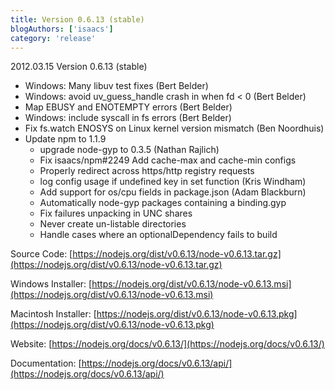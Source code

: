 ```yaml
---
title: Version 0.6.13 (stable)
blogAuthors: ['isaacs']
category: 'release'
---
```


2012.03.15 Version 0.6.13 (stable)

* Windows: Many libuv test fixes (Bert Belder)
* Windows: avoid uv\_guess\_handle crash in when fd < 0 (Bert Belder)
* Map EBUSY and ENOTEMPTY errors (Bert Belder)
* Windows: include syscall in fs errors (Bert Belder)
* Fix fs.watch ENOSYS on Linux kernel version mismatch (Ben Noordhuis)
* Update npm to 1.1.9
  * upgrade node-gyp to 0.3.5 (Nathan Rajlich)
  * Fix isaacs/npm#2249 Add cache-max and cache-min configs
  * Properly redirect across https/http registry requests
  * log config usage if undefined key in set function (Kris Windham)
  * Add support for os/cpu fields in package.json (Adam Blackburn)
  * Automatically node-gyp packages containing a binding.gyp
  * Fix failures unpacking in UNC shares
  * Never create un-listable directories
  * Handle cases where an optionalDependency fails to build

Source Code: [https://nodejs.org/dist/v0.6.13/node-v0.6.13.tar.gz](https://nodejs.org/dist/v0.6.13/node-v0.6.13.tar.gz)

Windows Installer: [https://nodejs.org/dist/v0.6.13/node-v0.6.13.msi](https://nodejs.org/dist/v0.6.13/node-v0.6.13.msi)

Macintosh Installer: [https://nodejs.org/dist/v0.6.13/node-v0.6.13.pkg](https://nodejs.org/dist/v0.6.13/node-v0.6.13.pkg)

Website: [https://nodejs.org/docs/v0.6.13/](https://nodejs.org/docs/v0.6.13/)

Documentation: [https://nodejs.org/docs/v0.6.13/api/](https://nodejs.org/docs/v0.6.13/api/)
